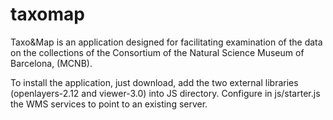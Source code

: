 taxomap
=======

Taxo&Map is an application designed for facilitating examination of the data on the collections of the Consortium of the Natural Science Museum of Barcelona, (MCNB).

To install the application, just download, add the two external libraries (openlayers-2.12 and viewer-3.0) into JS directory. Configure in js/starter.js the WMS services to point to an existing server.

